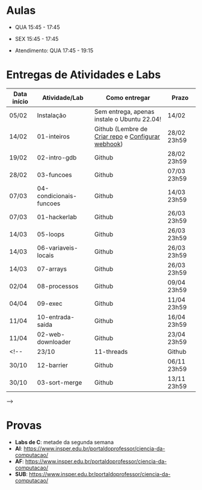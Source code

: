 

# Aulas

* QUA 15:45 - 17:45
* SEX 15:45 - 17:45

* Atendimento: QUA 17:45 - 19:15

# Entregas de Atividades e Labs


| Data início | Atividade/Lab                     | Como entregar                                                         | Prazo              |
|-------------|-----------------------------------|-----------------------------------------------------------------------|--------------------|
| 05/02 | Instalação | Sem entrega, apenas instale o Ubuntu 22.04!| 14/02 |
| 14/02 | 01-inteiros | Github (Lembre de [Criar repo](https://classroom.github.com/a/UUBJfjJa) e [Configurar webhook](https://insper.github.io/SistemasHardwareSoftwareBCC/outros/tutorial_servidor_testes.pdf)) | 28/02 23h59 |
| 19/02 | 02-intro-gdb | Github | 28/02 23h59 |
| 28/02 | 03-funcoes | Github | 07/03 23h59 |
| 07/03 | 04-condicionais-funcoes | Github | 14/03 23h59 |
| 07/03 | 01-hackerlab | Github | 26/03 23h59 |
| 14/03 | 05-loops | Github | 26/03 23h59 |
| 14/03 | 06-variaveis-locais | Github | 26/03 23h59 |
| 14/03 | 07-arrays | Github | 26/03 23h59 |
| 02/04 | 08-processos | Github | 09/04 23h59 |
| 04/04 | 09-exec | Github | 11/04 23h59 |
| 11/04 | 10-entrada-saida | Github | 16/04 23h59 |
| 11/04 | 02-web-downloader | Github | 23/04 23h59 |
<!--| 23/10 | 11-threads | Github | 27/10 23h59 |
| 30/10 | 12-barrier | Github | 06/11 23h59 |
| 30/10 | 03-sort-merge | Github | 13/11 23h59 |
 -->


# Provas

- **Labs de C**: metade da segunda semana
- **AI**: https://www.insper.edu.br/portaldoprofessor/ciencia-da-computacao/
- **AF**: https://www.insper.edu.br/portaldoprofessor/ciencia-da-computacao/
- **SUB**: https://www.insper.edu.br/portaldoprofessor/ciencia-da-computacao/

